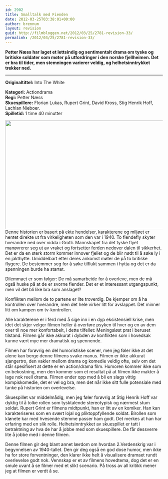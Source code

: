 ```yaml
---
id: 2902
title: Smalltalk med Fienden
date: 2012-03-25T03:38:01+00:00
author: brennum
layout: revision
guid: http://filmbloggen.net/2012/03/25/2781-revision-33/
permalink: /2012/03/25/2781-revision-33/
---
```

**Petter Næss har laget et lettsindig og sentimentalt drama om tyske og britiske soldater som møter på utfordringer i den norske fjellheimen. Det er bra til tider, men stemningen varierer veldig, og helhetsinntrykket trekker ned.**  
****

**<!--more-->Originaltittel:** Into The White

  
**Kategori:** Actiondrama  
**Regi:** Petter Næss  
**Skuespillere:** Florian Lukas, Rupert Grint, David Kross, Stig Henrik Hoff, Lachlan Nieboer.  
**Spilletid:** 1 time 40 minutter

<a href="http://filmbloggen.net/2012/03/21/smalltalk-med-fienden/322863-np_jpg_98257d/" rel="attachment wp-att-2843"><img class="alignnone size-large wp-image-2843" src="http://filmbloggen.net/wp-content/uploads//2012/03/322863-np_jpg_98257d-620x348.jpg" alt="" width="620" height="348" /><br /> </a>Denne historien er basert på ekte hendelser, karakterene og miljøet er hentet direkte ut fra virkeligheten som den var i 1940. To fiendefly skyter hverandre ned over vidda i Grotli. Mannskapet fra det tyske flyet manøvrerer seg ut av vraket og fortsetter ferden nedover dalen til sikkerhet. Det er da en sterk storm kommer innover fjellet og de blir nødt til å søke ly i en jakthytte. Umiddelbart etter deres ankomst møter de på to britiske flygere. De bestemmer seg for å søke tilflukt sammen i hytta og det er da spenningen burde ha startet.

Dilemmaet er som følger: De må samarbeide for å overleve, men de må også huske på at de er svorne fiender. Det er et interessant utgangspunkt, men vil det bli like bra som anslaget?

Konflikten mellom de to partene er lite troverdig. De kjemper om å ha kontrollen over hverandre, men det hele virker litt for avslappet. Det minner litt om kampen om tv-kontrollen.

Alle karakterene er i ferd med å sige inn i en dyp eksistensiell krise, men idet det skjer velger filmen heller å overføre psyken til hver og en av dem over til noe mer konfortabelt, i dette tilfellet: Meningsløst prat i beruset tilstand. Filmen går ikke akkurat i dybden av konflikten som i hovedsak kunne vært mye mer dramatisk og spennende.

Filmen har forøvrig en del humoristiske scener, men jeg føler ikke at det alene kan berge denne filmens svake manus. Filmen er ikke akkurat sjangertro, den vakler mellom drama og komedie veldig ofte, selv om det står spesifisert at dette er en action/drama film. Humoren kommer ikke som en bekostning, men den kommer som et resultat på at filmen ikke makter å lage nok reell drama. Filmen ender opp med å bli en slags vittig kompiskomedie, det er vel og bra, men det når ikke sitt fulle potensiale med tanke på historien om overlevelse.

Skuespillet var middelmådig, men jeg føler forøvrig at Stig Henrik Hoff var dyktig til å tolke rollen som tysktalende stereotypisk og nærmest stum soldat. Rupert Grint er filmens midtpunkt, han er litt av en komiker. Han kan karakteriseres som en svært lojal og pliktoppfyllende soldat. Birollen som klønete kar med hvesende stemme passer ham godt. Det merkes at han har erfaring med en slik rolle. Helhetsinntrykket av skuespillet er tatt i betraktning av hva de har å jobbe med som skuespillere. De får dessverre lite å jobbe med i denne filmen.

Denne filmen gir deg blant annet lærdom om hvordan 2.Verdenskrig var i begynnelsen av 1940-tallet. Den gir deg også en god dose humor, men ikke ha for store forventninger, den klarer ikke helt å visualisere dramaet rundt overlevelse godt nok. Vennskap er et av filmens hovedtema, dog det er en smule uvant å se filmer med et slikt scenario. På tross av all kritikk mener jeg at filmen er verdt å se.